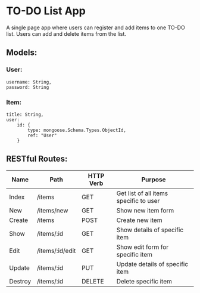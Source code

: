# TO-DO List App

A single page app where users can register and add items to one TO-DO list.
Users can add and delete items from the list.

## Models:

### User:
    username: String,
    password: String

### Item:
    title: String,
    user:
        id: {
            type: mongoose.Schema.Types.ObjectId,
            ref: "User"
        }

## RESTful Routes:

| Name    | Path            | HTTP Verb  | Purpose                                |
| ------- |-----------------| -----------| ---------------------------------------|
| Index   | /items          | GET        | Get list of all items specific to user |
| New     | /items/new      | GET        | Show new item form                     |
| Create  | /items          | POST       | Create new item                        |
| Show    | /items/:id      | GET        | Show details of specific item          |
| Edit    | /items/:id/edit | GET        | Show edit form for specific item       |
| Update  | /items/:id      | PUT        | Update details of specific item        |
| Destroy | /items/:id      | DELETE     | Delete specific item                   |
